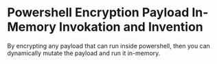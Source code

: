 # Powershell Encryption Payload In-Memory Invokation and Invention

By encrypting any payload that can run inside powershell, then you can dynamically mutate the payload and run it in-memory.
